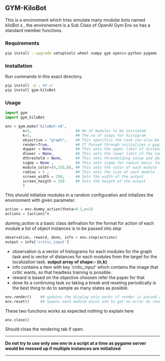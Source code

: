 ## GYM-KiloBot

This is a environment which tries simulate many modular bots named kiloBot s , the environement is a Sub Class of OpenAI Gym Env so has a standard member functions.

### Requirements
``` bash
pip install --upgrade setuptools wheel numpy gym opencv-python pygame
```
### Installation
Run commands in this exact directory.
``` bash
pip install -e . ## or
pip install gym-kiloBot
```

### Usage

``` python
import gym
import gym_kiloBot

env = gym.make('kiloBot-v0',
        n=5,                    ## No of modules to be initiated
        k=5,                    ## The no of steps for histogram
        objective = "graph",    ## This specifics the task can also be "localization"
        render=True,            ## If Passed through initializes a pygame display for output
        dupper = None,          ## This sets the upper limit of distance to be cosidered
        dlower = None,          ## This sets the lower limit of the same
        dthreshold = None,      ## This sets thresholding value and above three arguements are supposed to be numbers
        sigma = None ,          ## This sets sigma for radial basis function
        module_color=(0,255,0), ## This sets the color of each module
        radius = 5 ,            ## This sets the size of each module
        screen_width = 250,     ## Sets the width of the output
        screen_heigth = 250     ## Sets the heigth of the output
        )
```
This should initialize modules in a random configuration and initalizes the environment with given parameter.
``` python
action = env.dummy_action(theta=0.1,r=2)
actions = [action]*n
```
*dummy_action* is a basic class defination for the format for action of each module a list of object instances is to be passed into *step*
``` python
observation, reward, done, info = env.step(actions)
output = info['critic_input']
```
- observation is a vector of histograms for each modules for the graph task and is vector of distances for each modules from the target for the localization task. **output array of shape:- (n,k)**<br/>
- info contains a item with key *'critic_input'* which contains the image that critic wants, so that headless training is possible.
- reward is based on the objective choosen refer the paper for that
- done its a continuing task so taking a break and reseting periodically is the best thing to do to sample as many states as posiible.

``` python
env.render()    ## updates the display only works if render is passed as True while initialization
env.reset()     ## Spawns each module onces and to get no error do reset once before use
```
These two functions works as expected nothing to explain here
``` python
env.close()    
```
Should close the rendering tab if open.<hr/>
**Do not try to use only one env in a script at a time as pygame server would be messed up if multiple instances are initialized**
<hr/>
